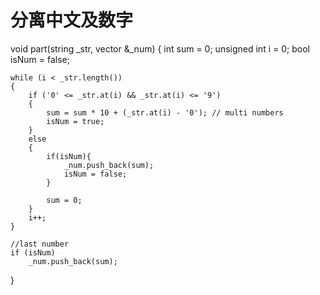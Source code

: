 # 分离中文及数字
void part(string _str, vector<int> &_num)
{
	int sum = 0;
	unsigned int i = 0;
	bool isNum = false;

	while (i < _str.length())
	{
		if ('0' <= _str.at(i) && _str.at(i) <= '9')
		{
			sum = sum * 10 + (_str.at(i) - '0'); // multi numbers
			isNum = true;
		}	
		else
		{
			if(isNum){
				_num.push_back(sum);
				isNum = false;					
			}
				
			sum = 0;
		}
		i++;
	}
	
	//last number
	if (isNum)
		_num.push_back(sum);
}


